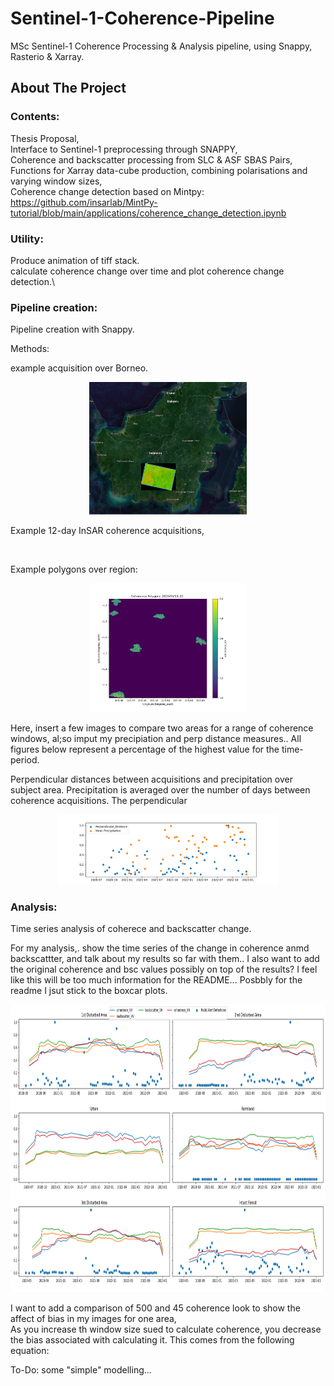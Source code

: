 # Sentinel-1-Coherence-Pipeline
MSc Sentinel-1 Coherence Processing &amp; Analysis pipeline, using Snappy, Rasterio &amp; Xarray.



<!-- ABOUT THE PROJECT -->
## About The Project
<!-- 
Coherence remains an underdeveloped InSAR product when it comes to forest monitoring applications.
Plenty of examples of the use of backscatter in production can be found, see the Global Forest Watch initiative.  
However, there lacks an implementation of coherence in these already existing backscatter monitoring systems.
Coherence can be an affective supplimental data source for backscatter based systems. 

Here, I present a pipeline for processing Sentinel-1 SLC data to produce Xarray data-cubes containing both coherence and 
backscatter time series. 
-->

### Contents:
Thesis Proposal,\
Interface to Sentinel-1 preprocessing through SNAPPY,\
Coherence and backscatter processing from SLC & ASF SBAS Pairs,\
Functions for Xarray data-cube production, combining polarisations and varying window sizes,\
Coherence change detection based on Mintpy: https://github.com/insarlab/MintPy-tutorial/blob/main/applications/coherence_change_detection.ipynb

### Utility:
Produce animation of tiff stack.\
calculate coherence change over time and plot coherence change detection.\

### Pipeline creation:
Pipeline creation with Snappy. 


Methods:

example acquisition over Borneo.
<p align="center">
  <img src="aquisition in borneo.PNG" alt="Image Description" width="50%">
</p>

Example 12-day InSAR coherence acquisitions,
<div style="display:flex; justify-content:center; align-items:center;">
  <div style="flex:50%; padding: 0px;">
    <img src="S1A_IW_SLC__1SDV_20210501_20210513_pol_VV_coherence_window_20_jpeg.jpg" alt="" width="45%"  style="margin-right: 10px;">
    <img src="S1A_IW_SLC__1SDV_20210724_20210805_pol_VV_coherence_window_20_jpeg.jpg" alt="" width="45%" >
  </div>
</div>


Example polygons over region:
<p align="center">
  <img src="coherence_polygons_20200611_23.png" alt="Image Description" width="50%">
</p>


Here, insert a few images to compare two areas for a range of coherence windows, al;so imput my precipiation and perp distance measures..
All figures below represent a percentage of the highest value for the time-period.

Perpendicular distances between acquisitions and precipitation over subject area. 
Precipitation is averaged over the number of days between coherence acquisitions.
The perpendicular 
<p align="center">
  <img src="Precipitation_Perp_Distance_plot.png" alt="Image Description" width="70%" >
</p>



### Analysis:
Time series analysis of coherece and backscatter change.

For my analysis,. show the time series of the change in coherence anmd backscattter, and talk about my results so far with them..
I also want to add the original coherence and bsc values possibly on top of the results? I feel like this will be too much information for the README... Posbbly for the readme I jsut stick to the boxcar plots.

<a href="">
  <img src="Disturbance_Events.png" alt="" width="1000" height="460">
</a>


I want to add a comparison of 500 and 45 coherence look to show the affect of bias in my images for one area,  
As you increase th window size sued to calculate coherence, you decrease the bias associated with calculating it. This comes from the following equation: 


To-Do:
some "simple" modelling...
